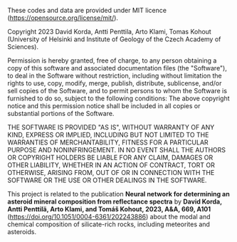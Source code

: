 These codes and data are provided under MIT licence (https://opensource.org/license/mit/).

Copyright 2023 David Korda, Antti Penttila, Arto Klami, Tomas Kohout (University of Helsinki and Institute of Geology of the Czech Academy of Sciences).

Permission is hereby granted, free of charge, to any person obtaining a copy of this software and associated documentation files (the "Software"), to deal in the Software without restriction, including without limitation the rights to use, copy, modify, merge, publish, distribute, sublicense, and/or sell copies of the Software, and to permit persons to whom the Software is furnished to do so, subject to the following conditions: The above copyright notice and this permission notice shall be included in all copies or substantial portions of the Software.

THE SOFTWARE IS PROVIDED "AS IS", WITHOUT WARRANTY OF ANY KIND, EXPRESS OR IMPLIED, INCLUDING BUT NOT LIMITED TO THE WARRANTIES OF MERCHANTABILITY, FITNESS FOR A PARTICULAR PURPOSE AND NONINFRINGEMENT. IN NO EVENT SHALL THE AUTHORS OR COPYRIGHT HOLDERS BE LIABLE FOR ANY CLAIM, DAMAGES OR OTHER LIABILITY, WHETHER IN AN ACTION OF CONTRACT, TORT OR OTHERWISE, ARISING FROM, OUT OF OR IN CONNECTION WITH THE SOFTWARE OR THE USE OR OTHER DEALINGS IN THE SOFTWARE.

This project is related to the publication **Neural network for determining an asteroid mineral composition from reflectance spectra** by **David Korda, Antti Penttilä, Arto Klami, and Tomáš Kohout, 2023, A&A, 669, A101** (https://doi.org/10.1051/0004-6361/202243886) about the modal and chemical composition of silicate-rich rocks, including meteorites and asteroids.
